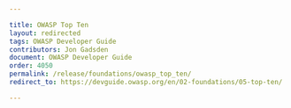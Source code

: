 ```yaml
---

title: OWASP Top Ten
layout: redirected
tags: OWASP Developer Guide
contributors: Jon Gadsden
document: OWASP Developer Guide
order: 4050
permalink: /release/foundations/owasp_top_ten/
redirect_to: https://devguide.owasp.org/en/02-foundations/05-top-ten/

---
```

